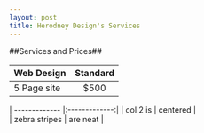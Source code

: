 ```yaml
---
layout: post
title: Herodney Design's Services
---
```


##Services and Prices##



| Web Design        | Standard          |
| ------------- |:-------------:| 
| 5 Page site      | $500 |

| ------------- |:-------------:| 
| col 2 is      | centered      |   
| zebra stripes | are neat      |
